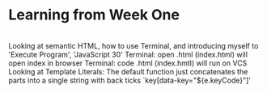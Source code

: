 <h1>Learning from Week One</h1> 
<br>
Looking at semantic HTML, how to use Terminal, and introducing myself to 'Execute Program', 'JavaScript 30'
Terminal: open .html (index.html) will open index in browser 
Terminal: code .html (index.hmtl) will run on VCS
Looking at Template Literals: The default function just concatenates the parts into a single string with back ticks `key[data-key="${e.keyCode}"]'
